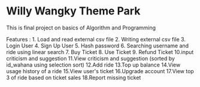 # Willy Wangky Theme Park

This is final project on basics of Algorithm and Programming 

Features :
	1. Load and read external csv file
	2. Writing external csv file
	3. Login User
	4. Sign Up User
	5. Hash password
	6. Searching username and ride using linear search
	7. Buy Ticket
	8. Use Ticket
	9. Refund Ticket
	10.input criticism and suggestion
	11.View criticism and suggestion (sorted by id_wahana using selection sort)
	12.Add ride
	13.Top up balance
	14.View usage history of a ride
	15.View user's ticket
	16.Upgrade account
	17.View top 3 of ride based on ticket sales
	18.Report missing ticket



